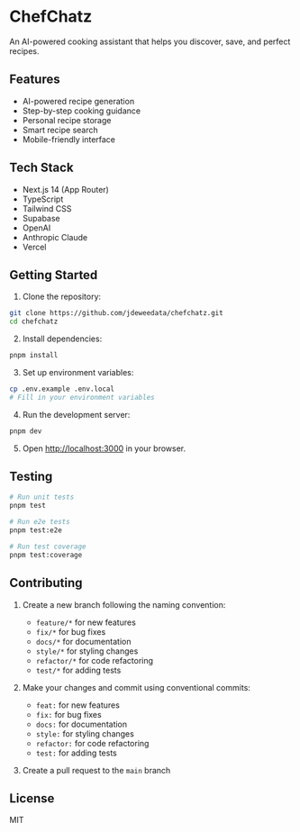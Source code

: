 # ChefChatz

An AI-powered cooking assistant that helps you discover, save, and perfect recipes.

## Features

- AI-powered recipe generation
- Step-by-step cooking guidance
- Personal recipe storage
- Smart recipe search
- Mobile-friendly interface

## Tech Stack

- Next.js 14 (App Router)
- TypeScript
- Tailwind CSS
- Supabase
- OpenAI
- Anthropic Claude
- Vercel

## Getting Started

1. Clone the repository:
```bash
git clone https://github.com/jdeweedata/chefchatz.git
cd chefchatz
```

2. Install dependencies:
```bash
pnpm install
```

3. Set up environment variables:
```bash
cp .env.example .env.local
# Fill in your environment variables
```

4. Run the development server:
```bash
pnpm dev
```

5. Open [http://localhost:3000](http://localhost:3000) in your browser.

## Testing

```bash
# Run unit tests
pnpm test

# Run e2e tests
pnpm test:e2e

# Run test coverage
pnpm test:coverage
```

## Contributing

1. Create a new branch following the naming convention:
   - `feature/*` for new features
   - `fix/*` for bug fixes
   - `docs/*` for documentation
   - `style/*` for styling changes
   - `refactor/*` for code refactoring
   - `test/*` for adding tests

2. Make your changes and commit using conventional commits:
   - `feat:` for new features
   - `fix:` for bug fixes
   - `docs:` for documentation
   - `style:` for styling changes
   - `refactor:` for code refactoring
   - `test:` for adding tests

3. Create a pull request to the `main` branch

## License

MIT
